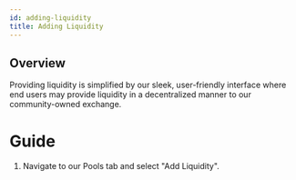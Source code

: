 ```yaml
---
id: adding-liquidity
title: Adding Liquidity
---
```


## Overview
Providing liquidity is simplified by our sleek, user-friendly interface where end users may provide liquidity in a decentralized manner to our community-owned exchange.


# Guide

1. Navigate to our Pools tab and select "Add Liquidity".